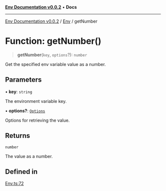 [**Env Documentation v0.0.2**](../../README.md) • **Docs**

***

[Env Documentation v0.0.2](../../modules.md) / [Env](../README.md) / getNumber

# Function: getNumber()

> **getNumber**(`key`, `options`?): `number`

Get the specified env variable value as a number.

## Parameters

• **key**: `string`

The environment variable key.

• **options?**: [`Options`](../../declarations/interfaces/Options.md)

Options for retrieving the value.

## Returns

`number`

The value as a number.

## Defined in

[Env.ts:72](https://github.com/stonemjs/env/blob/695c924d11add6d23337945b2dffa763b18be5aa/src/Env.ts#L72)
